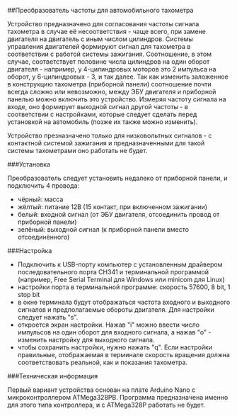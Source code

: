 ##Преобразователь частоты для автомобильного тахометра

Устройство предназначено для согласования частоты сигнала тахометра в случае её несоответствия - чаще всего, при замене двигателя на двигатель с иным числом цилиндров. Системы управления двигателей формируют сигнал для тахометра в соответствии с работой системы зажигания. Соотношение, в этом случае, соответствует половине числа цилиндров на один оборот двигателя - например, у 4-цилиндровых моторов это 2 импульса на оборот, у 6-цилиндровых - 3, и так далее.
Так как изменить заложенное в конструкцию тахометра (приборной панели) соотношение почти всегда сложно или невозможно, между ЭБУ двигателя и приборной панелью можно включить это устройство. Измеряя частоту сигнала на входе, оно формирует выходной сигнал другой частоты - в соответствии с настройками, которые следует сделать перед установкой на автомобиль (позже их также можно изменить).

Устройство презназначено только для низковольтных сигналов - с контактной системой зажигания и предназначенными для такой системы тахометрами оно работать не будет.

###Установка

Преобразователь следует установить недалеко от приборной панели, и подключить 4 провода:

- чёрный: масса
- жёлтый: питание 12В (15 контакт, при включенном зажигании)
- белый: входной сигнал (от ЭБУ двигателя, отсоединить провод от приборной панели)
- зелёный: выходной сигнал (к приборной панели вместо отсоединённого)


###Настройка

- Подключить к USB-порту компьютер с установленным драйвером последовательного порта CH341 и терминальной программой (например, Free Serial Terminal для Windows или minicom для Linux)
- настройки порта в терминальной программе: скорость 57600, 8 bit, 1 stop bit
- в окне терминала будут отображаться частота входного и выходного сигналов и предполагаемые обороты двигателя. Для настройки следует нажать "s".
- откроется экран настройки. Нажав "i" можно ввести число импульсов на один оборот для входного сигнала, а нажав "o" - изменить настройку для выходного сигнала.
- чтобы сохранить настройки, нужно нажать "q". Если настройки правильные, отображаемая в терминале скорость вращения должна соответствовать реальной, как и показания тахометра.

###Техническая информация

Первый вариант устройства основан на плате Arduino Nano с микроконтроллером ATMega328PB. Программа предназначена именно для этого типа контроллера, и с ATMega328P работать не будет.
